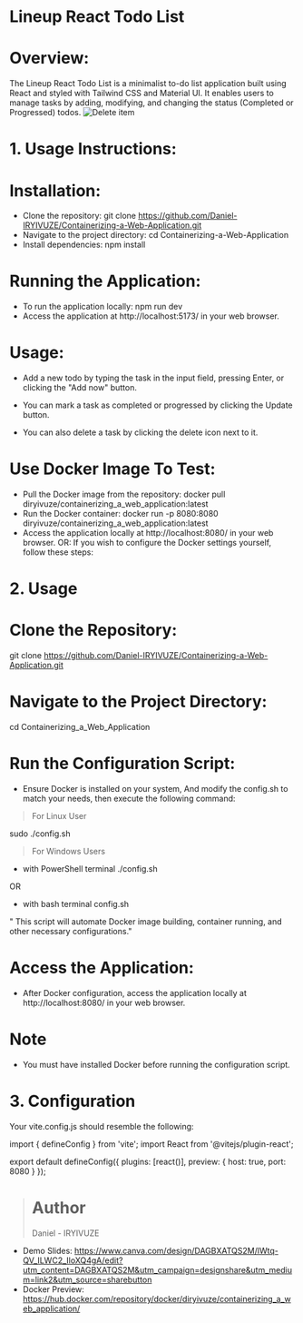 # Lineup React Todo List

# Overview: 
The Lineup React Todo List is a minimalist to-do list application built using React and styled with Tailwind CSS and Material UI. It enables users to manage tasks by adding, modifying, and changing the status (Completed or Progressed) todos.
![Delete item](https://github.com/Daniel-IRYIVUZE/Containerizing-a-Web-Application/assets/139581457/a741875c-be6c-4f21-9324-a1385d500e49)

# 1. Usage Instructions:

# Installation:

- Clone the repository:
git clone https://github.com/Daniel-IRYIVUZE/Containerizing-a-Web-Application.git
- Navigate to the project directory:
cd Containerizing-a-Web-Application
- Install dependencies:
npm install

# Running the Application:

- To run the application locally:
npm run dev
- Access the application at http://localhost:5173/ in your web browser.

# Usage:

- Add a new todo by typing the task in the input field, pressing Enter, or clicking the "Add now" button.

- You can mark a task as completed or progressed by clicking the Update button.

- You can also delete a task by clicking the delete icon next to it.

# Use Docker Image To Test:

- Pull the Docker image from the repository:
docker pull diryivuze/containerizing_a_web_application:latest
- Run the Docker container:
docker run -p 8080:8080 diryivuze/containerizing_a_web_application:latest
- Access the application locally at http://localhost:8080/ in your web browser.
OR: If you wish to configure the Docker settings yourself, follow these steps:

# 2. Usage

# Clone the Repository:

git clone https://github.com/Daniel-IRYIVUZE/Containerizing-a-Web-Application.git

# Navigate to the Project Directory:

cd Containerizing_a_Web_Application 

# Run the Configuration Script: 

- Ensure Docker is installed on your system, And modify the config.sh to match your needs, then execute the following command:

> For Linux User

sudo ./config.sh

> For Windows Users

- with PowerShell terminal
./config.sh

OR

- with bash terminal 
config.sh

" This script will automate Docker image building, container running, and other necessary configurations."

# Access the Application:

- After Docker configuration, access the application locally at http://localhost:8080/ in your web browser.

# Note

- You must have installed Docker before running the configuration script.

# 3. Configuration
Your vite.config.js should resemble the following:

import { defineConfig } from 'vite';
import React from '@vitejs/plugin-react';

export default defineConfig({
  plugins: [react()],
  preview: {
    host: true,
    port: 8080
  }
});
> # Author
> Daniel - IRYIVUZE 

- Demo Slides: https://www.canva.com/design/DAGBXATQS2M/lWtq-QV_ILWC2_IloXQ4gA/edit?utm_content=DAGBXATQS2M&utm_campaign=designshare&utm_medium=link2&utm_source=sharebutton
- Docker Preview: https://hub.docker.com/repository/docker/diryivuze/containerizing_a_web_application/
